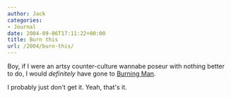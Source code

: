 ```yaml
---
author: Jack
categories:
- Journal
date: 2004-09-06T17:11:22+00:00
title: Burn this
url: /2004/burn-this/
---
```


Boy, if I were an artsy counter-culture wannabe poseur with nothing better to do, I would _definitely_ have gone to [Burning Man][1].

I probably just don't get it. Yeah, that's it.

 [1]: http://www.burningman.com/